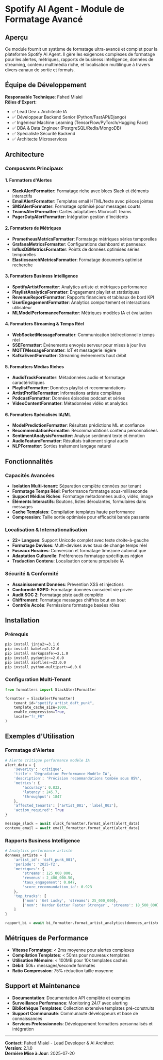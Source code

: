 # Spotify AI Agent - Module de Formatage Avancé

## Aperçu

Ce module fournit un système de formatage ultra-avancé et complet pour la plateforme Spotify AI Agent. Il gère les exigences complexes de formatage pour les alertes, métriques, rapports de business intelligence, données de streaming, contenu multimédia riche, et localisation multilingue à travers divers canaux de sortie et formats.

## Équipe de Développement

**Responsable Technique**: Fahed Mlaiel  
**Rôles d'Expert**:
- ✅ Lead Dev + Architecte IA
- ✅ Développeur Backend Senior (Python/FastAPI/Django)
- ✅ Ingénieur Machine Learning (TensorFlow/PyTorch/Hugging Face)
- ✅ DBA & Data Engineer (PostgreSQL/Redis/MongoDB)
- ✅ Spécialiste Sécurité Backend
- ✅ Architecte Microservices

## Architecture

### Composants Principaux

#### 1. Formatters d'Alertes
- **SlackAlertFormatter**: Formatage riche avec blocs Slack et éléments interactifs
- **EmailAlertFormatter**: Templates email HTML/texte avec pièces jointes
- **SMSAlertFormatter**: Formatage optimisé pour messages courts
- **TeamsAlertFormatter**: Cartes adaptatives Microsoft Teams
- **PagerDutyAlertFormatter**: Intégration gestion d'incidents

#### 2. Formatters de Métriques
- **PrometheusMetricsFormatter**: Formatage métriques séries temporelles
- **GrafanaMetricsFormatter**: Configurations dashboard et panneaux
- **InfluxDBMetricsFormatter**: Points de données optimisés séries temporelles
- **ElasticsearchMetricsFormatter**: Formatage documents optimisé recherche

#### 3. Formatters Business Intelligence
- **SpotifyArtistFormatter**: Analytics artiste et métriques performance
- **PlaylistAnalyticsFormatter**: Engagement playlist et statistiques
- **RevenueReportFormatter**: Rapports financiers et tableaux de bord KPI
- **UserEngagementFormatter**: Analytics comportement et interactions utilisateur
- **MLModelPerformanceFormatter**: Métriques modèles IA et évaluation

#### 4. Formatters Streaming & Temps Réel
- **WebSocketMessageFormatter**: Communication bidirectionnelle temps réel
- **SSEFormatter**: Événements envoyés serveur pour mises à jour live
- **MQTTMessageFormatter**: IoT et messagerie légère
- **KafkaEventFormatter**: Streaming événements haut débit

#### 5. Formatters Médias Riches
- **AudioTrackFormatter**: Métadonnées audio et formatage caractéristiques
- **PlaylistFormatter**: Données playlist et recommandations
- **ArtistProfileFormatter**: Informations artiste complètes
- **PodcastFormatter**: Données épisodes podcast et séries
- **VideoContentFormatter**: Métadonnées vidéo et analytics

#### 6. Formatters Spécialisés IA/ML
- **ModelPredictionFormatter**: Résultats prédictions ML et confiance
- **RecommendationFormatter**: Recommandations contenu personnalisées
- **SentimentAnalysisFormatter**: Analyse sentiment texte et émotion
- **AudioFeatureFormatter**: Résultats traitement signal audio
- **NLPFormatter**: Sorties traitement langage naturel

## Fonctionnalités

### Capacités Avancées
- **Isolation Multi-tenant**: Séparation complète données par tenant
- **Formatage Temps Réel**: Performance formatage sous-milliseconde
- **Support Médias Riches**: Formatage métadonnées audio, vidéo, image
- **Éléments Interactifs**: Boutons, listes déroulantes, formulaires dans messages
- **Cache Templates**: Compilation templates haute performance
- **Compression**: Taille sortie optimisée pour efficacité bande passante

### Localisation & Internationalisation
- **22+ Langues**: Support Unicode complet avec texte droite-à-gauche
- **Formatage Devises**: Multi-devises avec taux de change temps réel
- **Fuseaux Horaires**: Conversion et formatage timezone automatique
- **Adaptation Culturelle**: Préférences formatage spécifiques région
- **Traduction Contenu**: Localisation contenu propulsée IA

### Sécurité & Conformité
- **Assainissement Données**: Prévention XSS et injections
- **Conformité RGPD**: Formatage données conscient vie privée
- **Audit SOC 2**: Formatage piste audit complète
- **Chiffrement**: Formatage messages chiffrés bout en bout
- **Contrôle Accès**: Permissions formatage basées rôles

## Installation

### Prérequis
```bash
pip install jinja2>=3.1.0
pip install babel>=2.12.0
pip install markupsafe>=2.1.0
pip install pydantic>=2.0.0
pip install aiofiles>=23.0.0
pip install python-multipart>=0.0.6
```

### Configuration Multi-Tenant
```python
from formatters import SlackAlertFormatter

formatter = SlackAlertFormatter(
    tenant_id="spotify_artist_daft_punk",
    template_cache_size=1000,
    enable_compression=True,
    locale="fr_FR"
)
```

## Exemples d'Utilisation

### Formatage d'Alertes
```python
# Alerte critique performance modèle IA
alert_data = {
    'severity': 'critique',
    'title': 'Dégradation Performance Modèle IA',
    'description': 'Précision recommandations tombée sous 85%',
    'metrics': {
        'accuracy': 0.832,
        'latency': 245.7,
        'throughput': 1847
    },
    'affected_tenants': ['artist_001', 'label_002'],
    'action_required': True
}

message_slack = await slack_formatter.format_alert(alert_data)
contenu_email = await email_formatter.format_alert(alert_data)
```

### Rapports Business Intelligence
```python
# Analytics performance artiste
donnees_artiste = {
    'artist_id': 'daft_punk_001',
    'periode': '2025-T2',
    'metriques': {
        'streams': 125_000_000,
        'revenus': 2_400_000.50,
        'taux_engagement': 0.847,
        'score_recommandation_ia': 0.923
    },
    'top_tracks': [
        {'nom': 'Get Lucky', 'streams': 25_000_000},
        {'nom': 'Harder Better Faster Stronger', 'streams': 18_500_000}
    ]
}

rapport_bi = await bi_formatter.format_artist_analytics(donnees_artiste)
```

## Métriques de Performance

- **Vitesse Formatage**: < 2ms moyenne pour alertes complexes
- **Compilation Templates**: < 50ms pour nouveaux templates
- **Utilisation Mémoire**: < 100MB pour 10k templates cachés
- **Débit**: 50k+ messages/seconde formatés
- **Ratio Compression**: 75% réduction taille moyenne

## Support et Maintenance

- **Documentation**: Documentation API complète et exemples
- **Surveillance Performance**: Monitoring 24/7 avec alerting
- **Bibliothèque Templates**: Collection extensive templates pré-construits
- **Support Communauté**: Communauté développeurs et base de connaissances
- **Services Professionnels**: Développement formatters personnalisés et intégration

---

**Contact**: Fahed Mlaiel - Lead Developer & AI Architect  
**Version**: 2.1.0  
**Dernière Mise à Jour**: 2025-07-20

